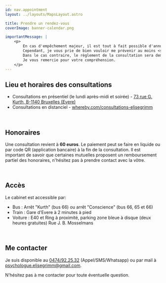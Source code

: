 ```yaml
---
id: nav.appointment
layout: ../layouts/MapsLayout.astro

title: Prendre un rendez-vous
coverImage: banner-calendar.png

importantMessage: |
    <p>
        En cas d'empêchement majeur, il est tout à fait possible d'annuler un rendez-vous.
        Cependant, je vous prie de bien vouloir me prévenir au moins <strong>48 heures</strong> à l'avance.
        Dans le cas contraire, le règlement de la consultation sera demandé. 
        Je vous remercie pour votre compréhension.
    </p>
---
```


<h2 class="fs-500">Lieu et horaires des consultations</h2>

-   Consultations en présentiel (le lundi après-midi et soirée) - <a href="https://maps.app.goo.gl/ZiPnN6xyHavBY6do9" target="_blank" />73 rue G. Kurth, B-1140 Bruxelles (Evere)</a>
-   Consultations en distanciel - <a href="https://whereby.com/consultations-elisegrimm" target="_blank" />whereby.com/consultations-elisegrimm</a>

<br>

<h2 class="fs-500">Honoraires</h2>

Une consultation revient à **60 euros**. Le paiement peut se faire en liquide ou par code QR (application bancaire) à
la fin de la consultation. Il est important de savoir que certaines mutuelles proposent un remboursement partiel des
honoraires, n'hésitez pas à prendre contact avec la vôtre.

<br>

<h2 class="fs-500">Accès</h2>

Le cabinet est accessible par:

-   Bus : Arrêt "Kurth" (bus 66) ou arrêt "Conscience" (bus 66, 65 et 66)
-   Train : Gare d'Evere à 2 minutes à pied
-   Voiture : E40 et Ring à proximité, parking zone bleue à disque (deux heures gratuites) Rue J. B. Mosselmans

<br>

<h2 class="fs-500">Me contacter</h2>

Je suis disponible au [0474/92.25.32](tel:0474922532) (Appel/SMS/Whatsapp) ou par mail à
[psychologue.elisegrimm@gmail.com](mailto:psychologue.elisegrimm@gmail.com).

N'hésitez pas à me contacter pour toute éventuelle question.
